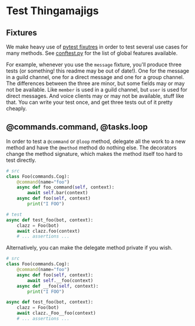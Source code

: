 # Test Thingamajigs

## Fixtures
We make heavy use of [pytest fixutres](https://docs.pytest.org/en/6.2.x/fixture.html) in order to test several use cases for many methods. See [conftest.py](conftest.py) for the list of global features available.

For example, whenever you use the `message` fixture, you'll produce three tests (or something! this readme may be out of date!). One for the message in a guild channel, one for a direct message and one for a group channel. The differences between the three are minor, but some fields may or may not be available. Like `member` is used in a guild channel, but `user` is used for direct messages. And voice clients may or may not be available, stuff like that. You can write your test once, and get three tests out of it pretty cheaply.

## @commands.command, @tasks.loop
In order to test a `@command` or `@loop` method, delegate all the work to a new method and have the `@method` method do nothing else. The decorators change the method signature, which makes the method itself too hard to test directly.

```python
# src
class Foo(commands.Cog):
    @command(name="foo")
    async def foo_command(self, context):
        await self.bar(context)
    async def foo(self, context)
        print("I FOO")

# test
async def test_foo(bot, context):
    clazz = Foo(bot)
    await clazz.foo(context)
    # ... assertions ...
```

Alternatively, you can make the delegate method private if you wish.

```python
# src
class Foo(commands.Cog):
    @command(name="foo")
    async def foo(self, context):
        await self.__foo(context)
    async def __foo(self, context):
        print("I FOO")

async def test_foo(bot, context):
    clazz = Foo(bot)
    await clazz._Foo__foo(context)
    # ... assertions ...
```
